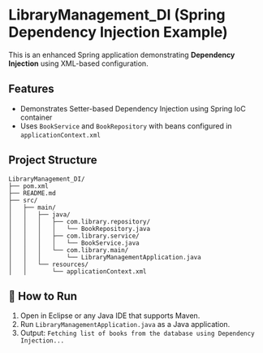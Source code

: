 # LibraryManagement_DI (Spring Dependency Injection Example)

This is an enhanced Spring application demonstrating **Dependency Injection** using XML-based configuration.

## Features

- Demonstrates Setter-based Dependency Injection using Spring IoC container
- Uses `BookService` and `BookRepository` with beans configured in `applicationContext.xml`

## Project Structure

```
LibraryManagement_DI/
├── pom.xml
├── README.md
├── src/
│   ├── main/
│   │   ├── java/
│   │   │   ├── com.library.repository/
│   │   │   │   └── BookRepository.java
│   │   │   ├── com.library.service/
│   │   │   │   └── BookService.java
│   │   │   └── com.library.main/
│   │   │       └── LibraryManagementApplication.java
│   │   └── resources/
│   │       └── applicationContext.xml
```

## 🚀 How to Run

1. Open in Eclipse or any Java IDE that supports Maven.
2. Run `LibraryManagementApplication.java` as a Java application.
3. Output: `Fetching list of books from the database using Dependency Injection...`